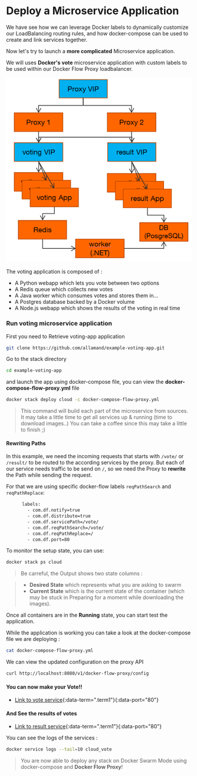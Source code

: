 # Deploy a Microservice Application

We have see how we can leverage Docker labels to dynamically customize our LoadBalancing routing rules, and how docker-compose can be used to create and link services together.

Now let's try to launch a **more complicated** Microservice application.

We will uses **Docker's vote** microservice application with custom labels to be used within our Docker Flow Proxy loadbalancer.

<img src="https://github.com/allamand/example-voting-app/raw/master/proxy_voting.png" width="600">

The voting application is composed of :

- A Python webapp which lets you vote between two options
- A Redis queue which collects new votes
- A Java worker which consumes votes and stores them in…
- A Postgres database backed by a Docker volume
- A Node.js webapp which shows the results of the voting in real time

### Run voting microservice application

First you need to Retrieve voting-app application

```bash
git clone https://github.com/allamand/example-voting-app.git
```

Go to the stack directory

```bash
cd example-voting-app
```

and launch the app using docker-compose file, you can view the **docker-compose-flow-proxy.yml** file

```bash
docker stack deploy cloud -c docker-compose-flow-proxy.yml
```

> This command will build each part of the microservice from sources.
> It may take a little time to get all services up & running (time to download images..)
> You can take a coffee since this may take a little to finish ;)

#### Rewriting Paths

In this example, we need the incoming requests that starts with `/vote/` or `/result/` to be routed to the according services by the proxy.
But each of our service needs traffic to be send on `/`, so we need the Proxy to **rewrite** the Path while sending the request.

For that we are using specific docker-flow labels `reqPathSearch` and `reqPathReplace`:

```
      labels:
        - com.df.notify=true
        - com.df.distribute=true
        - com.df.servicePath=/vote/
        - com.df.reqPathSearch=/vote/
        - com.df.reqPathReplace=/
        - com.df.port=80

```

To monitor the setup state, you can use:

```bash
docker stack ps cloud
```

> Be carreful, the Output shows two state columns :

> - **Desired State** which represents what you are asking to swarm
> - **Current State** which is the current state of the container (which may be stuck in Preparing for a moment while downloading the images).

Once all containers are in the **Running** state, you can start test the application.

While the application is working you can take a look at the docker-compose file we are deploying :

```bash
cat docker-compose-flow-proxy.yml
```

We can view the updated configuration on the proxy API

```bash
curl http://localhost:8080/v1/docker-flow-proxy/config
```

#### You can now make your Vote!!

- [Link to vote service](/vote/){:data-term=".term1"}{:data-port="80"}

#### And See the results of votes

- [Link to result service](/result/){:data-term=".term1"}{:data-port="80"}

You can see the logs of the services :

```bash
docker service logs --tail=10 cloud_vote
```

> You are now able to deploy any stack on Docker Swarm Mode using docker-compose and **Docker Flow Proxy**!
